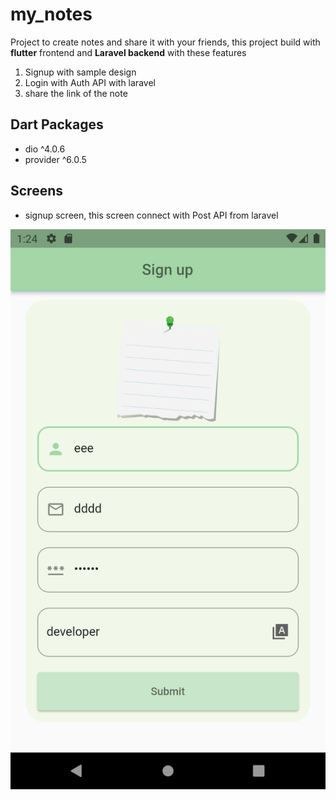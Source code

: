 # my_notes

Project to create notes and share it with your friends,
this project build with __flutter__
 frontend  and __Laravel backend__ with these features
 1. Signup with sample design
 2. Login with Auth API with laravel
 3. share the link of the note

 ## Dart Packages
 - dio ^4.0.6
 - provider ^6.0.5

 ## Screens
 - signup screen, this screen connect with Post API from laravel

 ![signup](assest/img/signup.png)